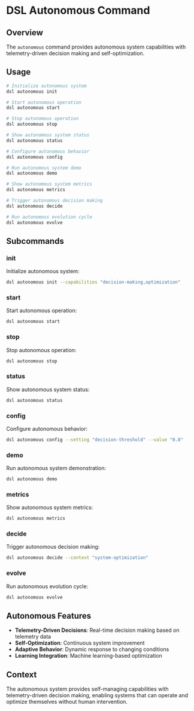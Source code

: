# DSL Autonomous Command

## Overview
The `autonomous` command provides autonomous system capabilities with telemetry-driven decision making and self-optimization.

## Usage
```bash
# Initialize autonomous system
dsl autonomous init

# Start autonomous operation
dsl autonomous start

# Stop autonomous operation
dsl autonomous stop

# Show autonomous system status
dsl autonomous status

# Configure autonomous behavior
dsl autonomous config

# Run autonomous system demo
dsl autonomous demo

# Show autonomous system metrics
dsl autonomous metrics

# Trigger autonomous decision making
dsl autonomous decide

# Run autonomous evolution cycle
dsl autonomous evolve
```

## Subcommands

### init
Initialize autonomous system:
```bash
dsl autonomous init --capabilities "decision-making,optimization"
```

### start
Start autonomous operation:
```bash
dsl autonomous start
```

### stop
Stop autonomous operation:
```bash
dsl autonomous stop
```

### status
Show autonomous system status:
```bash
dsl autonomous status
```

### config
Configure autonomous behavior:
```bash
dsl autonomous config --setting "decision-threshold" --value "0.8"
```

### demo
Run autonomous system demonstration:
```bash
dsl autonomous demo
```

### metrics
Show autonomous system metrics:
```bash
dsl autonomous metrics
```

### decide
Trigger autonomous decision making:
```bash
dsl autonomous decide --context "system-optimization"
```

### evolve
Run autonomous evolution cycle:
```bash
dsl autonomous evolve
```

## Autonomous Features
- **Telemetry-Driven Decisions**: Real-time decision making based on telemetry data
- **Self-Optimization**: Continuous system improvement
- **Adaptive Behavior**: Dynamic response to changing conditions
- **Learning Integration**: Machine learning-based optimization

## Context
The autonomous system provides self-managing capabilities with telemetry-driven decision making, enabling systems that can operate and optimize themselves without human intervention. 